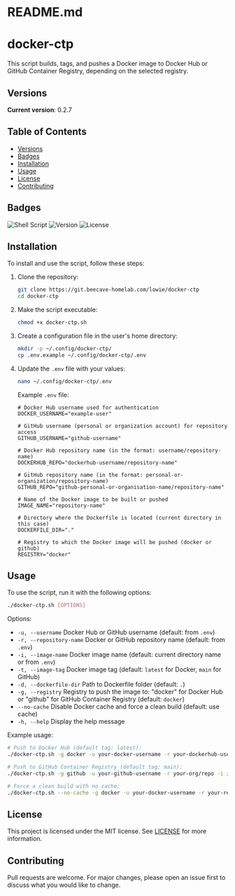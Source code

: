 # README.md

# docker-ctp

This script builds, tags, and pushes a Docker image to Docker Hub or GitHub Container Registry, depending on the selected registry.

## Versions
**Current version**: 0.2.7

## Table of Contents
- [Versions](#versions)
- [Badges](#badges)
- [Installation](#installation)
- [Usage](#usage)
- [License](#license)
- [Contributing](#contributing)

## Badges
![Shell Script](https://img.shields.io/badge/language-shell-blue)
![Version](https://img.shields.io/badge/version-0.2.7-brightgreen)
![License](https://img.shields.io/badge/license-MIT-green)

## Installation
To install and use the script, follow these steps:

1. Clone the repository:
    ```bash
    git clone https://git.beecave-homelab.com/lowie/docker-ctp
    cd docker-ctp
    ```
2. Make the script executable:
    ```bash
    chmod +x docker-ctp.sh
    ```
3. Create a configuration file in the user's home directory:
    ```bash
    mkdir -p ~/.config/docker-ctp/
    cp .env.example ~/.config/docker-ctp/.env
    ```
4. Update the `.env` file with your values:
    ```bash
    nano ~/.config/docker-ctp/.env
    ```
    Example `.env` file:
    ```
    # Docker Hub username used for authentication
    DOCKER_USERNAME="example-user"

    # GitHub username (personal or organization account) for repository access
    GITHUB_USERNAME="github-username"

    # Docker Hub repository name (in the format: username/repository-name)
    DOCKERHUB_REPO="dockerhub-username/repository-name"

    # GitHub repository name (in the format: personal-or-organization/repository-name)
    GITHUB_REPO="github-personal-or-organisation-name/repository-name"

    # Name of the Docker image to be built or pushed
    IMAGE_NAME="repository-name"

    # Directory where the Dockerfile is located (current directory in this case)
    DOCKERFILE_DIR="."

    # Registry to which the Docker image will be pushed (docker or github)
    REGISTRY="docker"
    ```

## Usage
To use the script, run it with the following options:
```bash
./docker-ctp.sh [OPTIONS]
```

Options:
- `-u, --username` Docker Hub or GitHub username (default: from `.env`)
- `-r, --repository-name` Docker or GitHub repository name (default: from `.env`)
- `-i, --image-name` Docker image name (default: current directory name or from `.env`)
- `-t, --image-tag` Docker image tag (default: `latest` for Docker, `main` for GitHub)
- `-d, --dockerfile-dir` Path to Dockerfile folder (default: `.`)
- `-g, --registry` Registry to push the image to: "docker" for Docker Hub or "github" for GitHub Container Registry (default: `docker`)
- `--no-cache` Disable Docker cache and force a clean build (default: use cache)
- `-h, --help` Display the help message

Example usage:
```bash
# Push to Docker Hub (default tag: latest):
./docker-ctp.sh -g docker -u your-docker-username -r your-dockerhub-username/repo -i image -d /path/to/dockerfile

# Push to GitHub Container Registry (default tag: main):
./docker-ctp.sh -g github -u your-github-username -r your-org/repo -i image -d /path/to/dockerfile

# Force a clean build with no cache:
./docker-ctp.sh --no-cache -g docker -u your-docker-username -r your-repo -i image -d /path/to/dockerfile
```

## License
This project is licensed under the MIT license. See [LICENSE](LICENSE) for more information.

## Contributing
Pull requests are welcome. For major changes, please open an issue first to discuss what you would like to change.